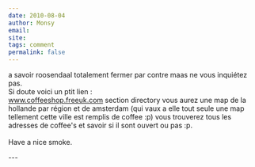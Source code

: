 ```yaml
---
date: 2010-08-04
author: Monsy
email: 
site: 
tags: comment
permalink: false
---
```


<p>a savoir roosendaal totalement fermer par contre maas ne vous inquiétez pas.<br />
Si doute voici un ptit lien :<br />
<a href="http://www.coffeeshop.freeuk.com" title="http://www.coffeeshop.freeuk.com" rel="nofollow">www.coffeeshop.freeuk.com</a>  section directory vous aurez une map de la hollande par région et de amsterdam (qui vaux a elle tout seule une map tellement cette ville est remplis de coffee :p) vous trouverez tous les adresses de coffee's et savoir si il sont ouvert ou pas :p.<br />
<br />
Have a nice smoke.</p>
---
